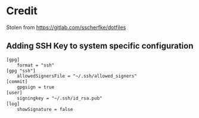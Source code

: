 # Credit

Stolen from https://gitlab.com/sscherfke/dotfiles

## Adding SSH Key to system specific configuration

```txt
[gpg]
    format = "ssh"
[gpg "ssh"]
    allowedSignersFile = "~/.ssh/allowed_signers"
[commit]
    gpgsign = true
[user]
    signingkey = "~/.ssh/id_rsa.pub"
[log]
    showSignature = false
```
